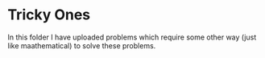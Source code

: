 # Tricky Ones
  In this folder I have uploaded problems which require some other way (just like maathematical) to solve these problems.
